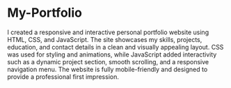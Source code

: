 # My-Portfolio
I created a responsive and interactive personal portfolio website using HTML, CSS, and JavaScript. The site showcases my skills, projects, education, and contact details in a clean and visually appealing layout. CSS was used for styling and animations, while JavaScript added interactivity such as a dynamic project section, smooth scrolling, and a responsive navigation menu. The website is fully mobile-friendly and designed to provide a professional first impression.


